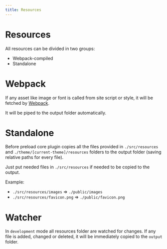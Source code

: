 ```yaml
---
title: Resources
---
```

# Resources

All resources can be divided in two groups:
* Webpack-compiled
* Standalone

# Webpack
If any asset like image or font is called from site script or style, it will be fetched by [Webpack](https://webpack.js.org).

It will be piped to the output folder automatically.

# Standalone
Before preload core plugin copies all the files provided in `./src/resources` and `./theme/[current-theme]/resources` folders to the output folder (saving relative paths for every file).

Just put needed files in `./src/resources` if needed to be copied to the output.

Example:
* `./src/resources/images` => `./public/images`
* `./src/resources/favicon.png` => `./public/favicon.png`

# Watcher

In `development` mode all resources folder are watched for changes. If any file is added, changed or deleted, it will be immediately copied to the `output` folder. 